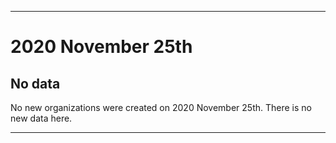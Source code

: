 
***

# 2020 November 25th

## No data

No new organizations were created on 2020 November 25th. There is no new data here.

***
